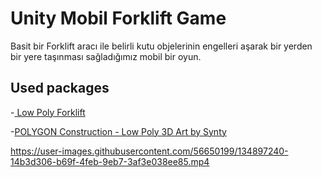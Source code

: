 # Unity Mobil Forklift Game
Basit bir Forklift aracı ile belirli kutu objelerinin engelleri aşarak bir yerden bir yere taşınması sağladığımız mobil bir oyun.

## Used packages

-[ Low Poly Forklift ](https://assetstore.unity.com/packages/3d/props/industrial/low-poly-forklift-176653)

-[POLYGON Construction - Low Poly 3D Art by Synty](https://assetstore.unity.com/packages/3d/environments/industrial/polygon-construction-low-poly-3d-art-by-synty-168036)

https://user-images.githubusercontent.com/56650199/134897240-14b3d306-b69f-4feb-9eb7-3af3e038ee85.mp4


